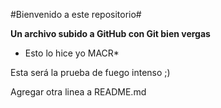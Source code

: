 
#Bienvenido a este repositorio#

**Un archivo subido a GitHub con Git bien vergas**

* Esto lo hice yo MACR*

Esta será la prueba de fuego intenso ;)

Agregar otra linea a README.md

